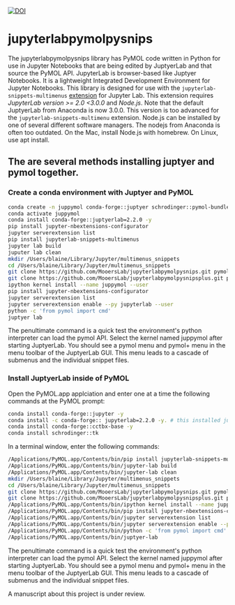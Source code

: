 [![DOI](https://zenodo.org/badge/DOI/10.5281/zenodo.4429718.svg)](https://doi.org/10.5281/zenodo.4429718)

# jupyterlabpymolpysnips

The jupyterlabpymolpysnips library has PyMOL code written in Python for use in Jupyter Notebooks that are being edited by JuptyerLab and that source the PyMOL API.
JupyterLab is browser-based like Juptyer Notebooks. 
It is a lightweight Integrated Development Environment for Jupyter Notebooks.
This library is designed for use with the `jupyterlab-snippets-multimenus` [extension](https://github.com/kuanpern/jupyterlab-snippets-multimenus) for Jupyter Lab.
This extension requires *JupyterLab version >= 2.0 <3.0.0* and *Node.js*.
Note that the default JuptyerLab from Anaconda is now 3.0.0.
This version is too advanced for the `jupyterlab-snippets-multimenu` extension.
Node.js can be installed by one of several different software managers.
The nodejs from Anaconda is often too outdated.
On the Mac, install Node.js with homebrew.
On Linux, use apt install. 

## The are several methods installing juptyer and pymol together.

### Create a conda environment with Juptyer and PyMOL

```bash
conda create -n juppymol conda-forge::juptyer schrodinger::pymol-bundle
conda activate juppymol
conda install conda-forge::juptyerlab=2.2.0 -y
pip install jupyter-nbextensions-configurator
jupyter serverextension list
pip install jupyterlab-snippets-multimenus
jupyter lab build 
juputer lab clean
mkdir /Users/blaine/Library/Jupyter/multimenus_snippets
cd /Users/blaine/Library/Jupyter/multimenus_snippets
git clone https://github.com/MooersLab/jupyterlabpymolpysnips.git pymol
git clone https://github.com/MooersLab/jupyterlabpymolpysnipsplus.git pymol+
ipython kernel install --name juppymol --user
pip install jupyter-nbextensions-configurator
jupyter serverextension list
jupyter serverextension enable --py jupyterlab --user
python -c 'from pymol import cmd'
juptyer lab
```

The penultimate command is a quick test the environment's python interpreter can load the pymol API.
Select the kernel named juppymol after starting JuptyerLab.
You should see a pymol menu and pymol+ menu in the menu toolbar of the JuptyerLab GUI.
This menu leads to a cascade of submenus and the individual snippet files.


### Install JuptyerLab inside of PyMOL

Open the PyMOL.app applciation and enter one at a time the following commands at the PyMOL prompt:

```bash
conda install conda-forge::jupyter -y
conda install -c conda-forge:: jupyterlab=2.2.0 -y. # this installed jupyterlab-3.0.0
conda install conda-forge::cctbx-base -y
conda install schrodinger::tk
```

In a terminal window, enter the following commands:

```bash
/Applications/PyMOL.app/Contents/bin/pip install jupyterlab-snippets-multimenus
/Applications/PyMOL.app/Contents/bin/jupyter-lab build
/Applications/PyMOL.app/Contents/bin/jupyter-lab clean
mkdir /Users/blaine/Library/Jupyter/multimenus_snippets
cd /Users/blaine/Library/Jupyter/multimenus_snippets
git clone https://github.com/MooersLab/jupyterlabpymolpysnips.git pymol
git clone https://github.com/MooersLab/jupyterlabpymolpysnipsplus.git pymol+
/Applications/PyMOL.app/Contents/bin/ipython kernel install --name juppymol --user
/Applications/PyMOL.app/Contents/bin/pip install jupyter-nbextensions-configurator
/Applications/PyMOL.app/Contents/bin/jupyter serverextension list
/Applications/PyMOL.app/Contents/bin/jupyter serverextension enable --py jupyterlab --user
/Applications/PyMOL.app/Contents/bin/python -c 'from pymol import cmd'
/Applications/PyMOL.app/Contents/bin/juptyer-lab
```

The penultimate command is a quick test the environment's python interpreter can load the pymol API.
Select the kernel named juppymol after starting JuptyerLab.
You should see a pymol menu and pymol+ menu in the menu toolbar of the JuptyerLab GUI.
This menu leads to a cascade of submenus and the individual snippet files.

A manuscript about this project is under review.


